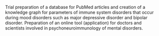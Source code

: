 Trial preparation of a database for PubMed articles and creation of a knowledge graph for parameters of immune system disorders that occur during mood disorders such as major depressive disorder and bipolar disorder.
Preparation of an online tool (application) for doctors and scientists involved in psychoneuroimmunology of mental disorders.
